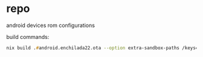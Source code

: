 # repo
android devices rom configurations

build commands:

```zsh
nix build .#android.enchilada22.ota --option extra-sandbox-paths /keys=$(pwd)/key
```